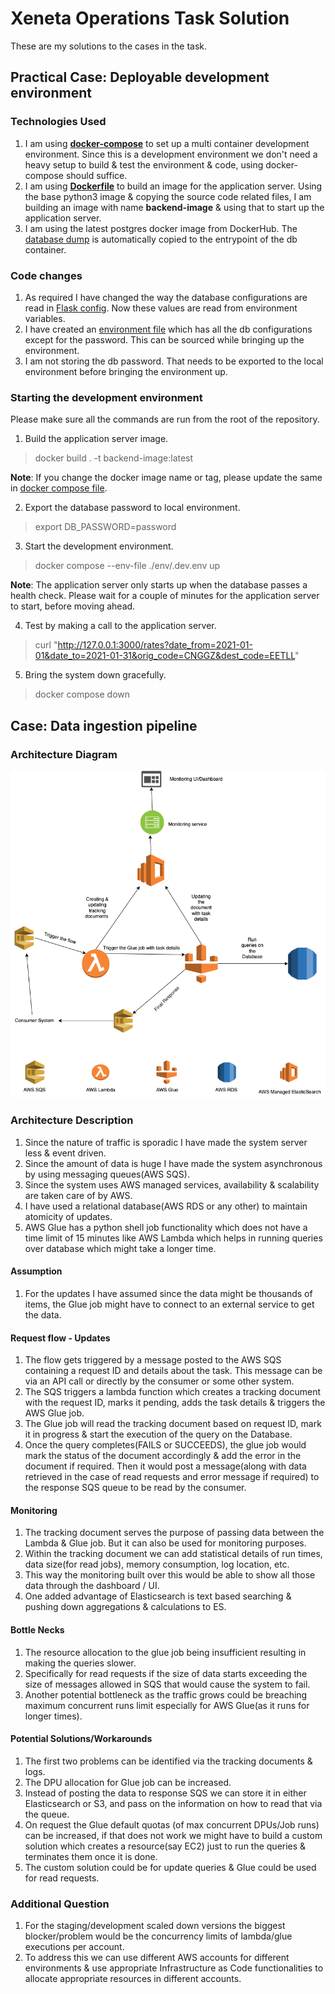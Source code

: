 # Xeneta Operations Task Solution

These are my solutions to the cases in the task.

## Practical Case: Deployable development environment

### Technologies Used
1. I am using [**docker-compose**](docker-compose.yml) to set up a multi container development environment. Since this is a development environment we don't need a heavy setup to build & test the environment & code, using docker-compose should suffice.
2. I am using [**Dockerfile**](Dockerfile) to build an image for the application server. Using the base python3 image & copying the source code related files, I am building an image with name **backend-image** & using that to start up the application server.
3. I am using the latest postgres docker image from DockerHub. The [database dump](db/rates.sql) is automatically copied to the entrypoint of the db container.

### Code changes
1. As required I have changed the way the database configurations are read in [Flask config](rates/config.py). Now these values are read from environment variables.
2. I have created an [environment file](env/.dev.env) which has all the db configurations except for the password. This can be sourced while bringing up the environment.
3. I am not storing the db password. That needs to be exported to the local environment before bringing the environment up.

### Starting the development environment
Please make sure all the commands are run from the root of the repository.

1. Build the application server image.

> docker build . -t backend-image:latest

**Note**: If you change the docker image name or tag, please update the same in [docker compose file](docker-compose.yml).

2. Export the database password to local environment.

> export DB_PASSWORD=password

3. Start the development environment.

> docker compose --env-file ./env/.dev.env up

**Note**: The application server only starts up when the database passes a health check. Please wait for a couple of minutes for the application server to start, before moving ahead.

4. Test by making a call to the application server.

> curl "http://127.0.0.1:3000/rates?date_from=2021-01-01&date_to=2021-01-31&orig_code=CNGGZ&dest_code=EETLL"

5. Bring the system down gracefully.

> docker compose down

## Case: Data ingestion pipeline

### Architecture Diagram

<img alt="Architecture Diagram" src="static/CaseArchitecture.png"/>

### Architecture Description

1. Since the nature of traffic is sporadic I have made the system server less & event driven.
2. Since the amount of data is huge I have made the system asynchronous by using messaging queues(AWS SQS).
3. Since the system uses AWS managed services, availability & scalability are taken care of by AWS.
4. I have used a relational database(AWS RDS or any other) to maintain atomicity of updates.
5. AWS Glue has a python shell job functionality which does not have a time limit of 15 minutes like AWS Lambda which helps in running queries over database which might take a longer time.

#### Assumption
1. For the updates I have assumed since the data might be thousands of items, the Glue job might have to connect to an external service to get the data.

#### Request flow - Updates
1. The flow gets triggered by a message posted to the AWS SQS containing a request ID and details about the task. This message can be via an API call or directly by the consumer or some other system.
2. The SQS triggers a lambda function which creates a tracking document with the request ID, marks it pending, adds the task details & triggers the AWS Glue job.
3. The Glue job will read the tracking document based on request ID, mark it in progress & start the execution of the query on the Database.
4. Once the query completes(FAILS or SUCCEEDS), the glue job would mark the status of the document accordingly & add the error in the document if required. Then it would post a message(along with data retrieved in the case of read requests and error message if required) to the response SQS queue to be read by the consumer.

#### Monitoring
1. The tracking document serves the purpose of passing data between the Lambda & Glue job. But it can also be used for monitoring purposes.
2. Within the tracking document we can add statistical details of run times, data size(for read jobs), memory consumption, log location, etc.
3. This way the monitoring built over this would be able to show all those data through the dashboard / UI.
4. One added advantage of Elasticsearch is text based searching & pushing down aggregations & calculations to ES.

#### Bottle Necks
1. The resource allocation to the glue job being insufficient resulting in making the queries slower.
2. Specifically for read requests if the size of data starts exceeding the size of messages allowed in SQS that would cause the system to fail.
3. Another potential bottleneck as the traffic grows could be breaching maximum concurrent runs limit especially for AWS Glue(as it runs for longer times).

#### Potential Solutions/Workarounds
1. The first two problems can be identified via the tracking documents & logs.
2. The DPU allocation for Glue job can be increased.
3. Instead of posting the data to response SQS we can store it in either Elasticsearch or S3, and pass on the information on how to read that via the queue.
4. On request the Glue default quotas (of max concurrent DPUs/Job runs) can be increased, if that does not work we might have to build a custom solution which creates a resource(say EC2) just to run the queries & terminates them once it is done.
5. The custom solution could be for update queries & Glue could be used for read requests.

### Additional Question
1. For the staging/development scaled down versions the biggest blocker/problem would be the concurrency limits of lambda/glue executions per account.
2. To address this we can use different AWS accounts for different environments & use appropriate Infrastructure as Code functionalities to allocate appropriate resources in different accounts.

